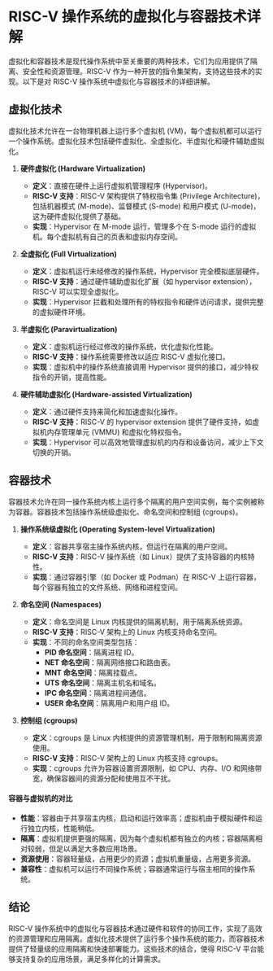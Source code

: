 # RISC-V 操作系统的虚拟化与容器技术详解

虚拟化和容器技术是现代操作系统中至关重要的两种技术，它们为应用提供了隔离、安全性和资源管理。RISC-V 作为一种开放的指令集架构，支持这些技术的实现。以下是对 RISC-V 操作系统中虚拟化与容器技术的详细讲解。

## 虚拟化技术

虚拟化技术允许在一台物理机器上运行多个虚拟机 (VM)，每个虚拟机都可以运行一个操作系统。虚拟化技术包括硬件虚拟化、全虚拟化、半虚拟化和硬件辅助虚拟化。

1. **硬件虚拟化 (Hardware Virtualization)**
   - **定义**：直接在硬件上运行虚拟机管理程序 (Hypervisor)。
   - **RISC-V 支持**：RISC-V 架构提供了特权指令集 (Privilege Architecture)，包括机器模式 (M-mode)、监督模式 (S-mode) 和用户模式 (U-mode)，这为硬件虚拟化提供了基础。
   - **实现**：Hypervisor 在 M-mode 运行，管理多个在 S-mode 运行的虚拟机。每个虚拟机有自己的页表和虚拟内存空间。

2. **全虚拟化 (Full Virtualization)**
   - **定义**：虚拟机运行未经修改的操作系统，Hypervisor 完全模拟底层硬件。
   - **RISC-V 支持**：通过硬件辅助虚拟化扩展（如 hypervisor extension），RISC-V 可以实现全虚拟化。
   - **实现**：Hypervisor 拦截和处理所有的特权指令和硬件访问请求，提供完整的虚拟硬件环境。

3. **半虚拟化 (Paravirtualization)**
   - **定义**：虚拟机运行经过修改的操作系统，优化虚拟化性能。
   - **RISC-V 支持**：操作系统需要修改以适应 RISC-V 虚拟化接口。
   - **实现**：虚拟机中的操作系统直接调用 Hypervisor 提供的接口，减少特权指令的开销，提高性能。

4. **硬件辅助虚拟化 (Hardware-assisted Virtualization)**
   - **定义**：通过硬件支持来简化和加速虚拟化操作。
   - **RISC-V 支持**：RISC-V 的 hypervisor extension 提供了硬件支持，如虚拟机内存管理单元 (VMMU) 和虚拟化特权指令。
   - **实现**：Hypervisor 可以高效地管理虚拟机的内存和设备访问，减少上下文切换的开销。

## 容器技术

容器技术允许在同一操作系统内核上运行多个隔离的用户空间实例，每个实例被称为容器。容器技术包括操作系统级虚拟化、命名空间和控制组 (cgroups)。

1. **操作系统级虚拟化 (Operating System-level Virtualization)**
   - **定义**：容器共享宿主操作系统内核，但运行在隔离的用户空间。
   - **RISC-V 支持**：RISC-V 操作系统（如 Linux）提供了支持容器的内核特性。
   - **实现**：通过容器引擎（如 Docker 或 Podman）在 RISC-V 上运行容器，每个容器有独立的文件系统、网络和进程空间。

2. **命名空间 (Namespaces)**
   - **定义**：命名空间是 Linux 内核提供的隔离机制，用于隔离系统资源。
   - **RISC-V 支持**：RISC-V 架构上的 Linux 内核支持命名空间。
   - **实现**：不同的命名空间类型包括：
     - **PID 命名空间**：隔离进程 ID。
     - **NET 命名空间**：隔离网络接口和路由表。
     - **MNT 命名空间**：隔离挂载点。
     - **UTS 命名空间**：隔离主机名和域名。
     - **IPC 命名空间**：隔离进程间通信。
     - **USER 命名空间**：隔离用户和用户组 ID。

3. **控制组 (cgroups)**
   - **定义**：cgroups 是 Linux 内核提供的资源管理机制，用于限制和隔离资源使用。
   - **RISC-V 支持**：RISC-V 架构上的 Linux 内核支持 cgroups。
   - **实现**：cgroups 允许为容器设置资源限制，如 CPU、内存、I/O 和网络带宽，确保容器间的资源分配和使用互不干扰。

#### 容器与虚拟机的对比

- **性能**：容器由于共享宿主内核，启动和运行效率高；虚拟机由于模拟硬件和运行独立内核，性能稍低。
- **隔离**：虚拟机提供更强的隔离，因为每个虚拟机都有独立的内核；容器隔离相对较弱，但足以满足大多数应用场景。
- **资源使用**：容器轻量级，占用更少的资源；虚拟机重量级，占用更多资源。
- **兼容性**：虚拟机可以运行不同操作系统；容器通常运行与宿主相同的操作系统。

## 结论

RISC-V 操作系统中的虚拟化与容器技术通过硬件和软件的协同工作，实现了高效的资源管理和应用隔离。虚拟化技术提供了运行多个操作系统的能力，而容器技术提供了轻量级的应用隔离和快速部署能力。这些技术的结合，使得 RISC-V 平台能够支持复杂的应用场景，满足多样化的计算需求。
